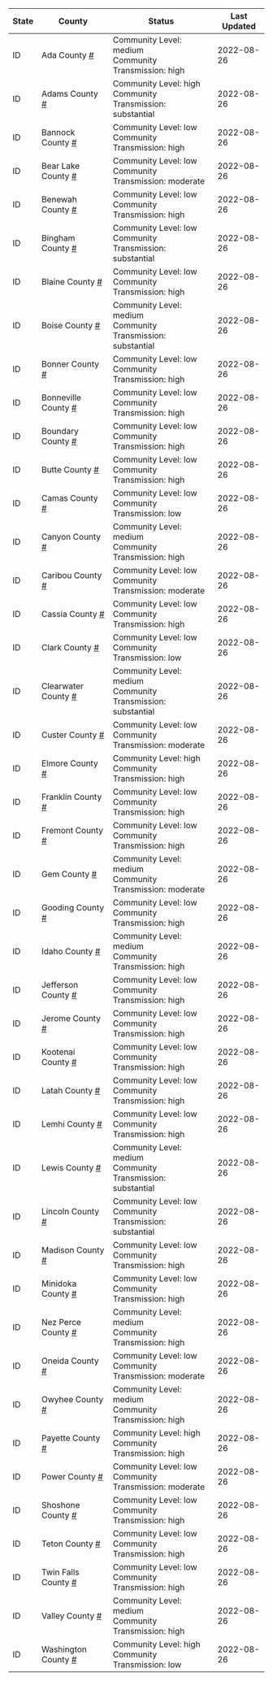 State | County | Status | Last Updated
--- | --- | --- | --- 
ID | Ada County <a href="#ada_county">#</a> | <a name="ada_county"></a>Community Level: medium<br/>Community Transmission: high | 2022-08-26
ID | Adams County <a href="#adams_county">#</a> | <a name="adams_county"></a>Community Level: high<br/>Community Transmission: substantial | 2022-08-26
ID | Bannock County <a href="#bannock_county">#</a> | <a name="bannock_county"></a>Community Level: low<br/>Community Transmission: high | 2022-08-26
ID | Bear Lake County <a href="#bear_lake_county">#</a> | <a name="bear_lake_county"></a>Community Level: low<br/>Community Transmission: moderate | 2022-08-26
ID | Benewah County <a href="#benewah_county">#</a> | <a name="benewah_county"></a>Community Level: low<br/>Community Transmission: high | 2022-08-26
ID | Bingham County <a href="#bingham_county">#</a> | <a name="bingham_county"></a>Community Level: low<br/>Community Transmission: substantial | 2022-08-26
ID | Blaine County <a href="#blaine_county">#</a> | <a name="blaine_county"></a>Community Level: low<br/>Community Transmission: high | 2022-08-26
ID | Boise County <a href="#boise_county">#</a> | <a name="boise_county"></a>Community Level: medium<br/>Community Transmission: substantial | 2022-08-26
ID | Bonner County <a href="#bonner_county">#</a> | <a name="bonner_county"></a>Community Level: low<br/>Community Transmission: high | 2022-08-26
ID | Bonneville County <a href="#bonneville_county">#</a> | <a name="bonneville_county"></a>Community Level: low<br/>Community Transmission: high | 2022-08-26
ID | Boundary County <a href="#boundary_county">#</a> | <a name="boundary_county"></a>Community Level: low<br/>Community Transmission: high | 2022-08-26
ID | Butte County <a href="#butte_county">#</a> | <a name="butte_county"></a>Community Level: low<br/>Community Transmission: high | 2022-08-26
ID | Camas County <a href="#camas_county">#</a> | <a name="camas_county"></a>Community Level: low<br/>Community Transmission: low | 2022-08-26
ID | Canyon County <a href="#canyon_county">#</a> | <a name="canyon_county"></a>Community Level: medium<br/>Community Transmission: high | 2022-08-26
ID | Caribou County <a href="#caribou_county">#</a> | <a name="caribou_county"></a>Community Level: low<br/>Community Transmission: moderate | 2022-08-26
ID | Cassia County <a href="#cassia_county">#</a> | <a name="cassia_county"></a>Community Level: low<br/>Community Transmission: high | 2022-08-26
ID | Clark County <a href="#clark_county">#</a> | <a name="clark_county"></a>Community Level: low<br/>Community Transmission: low | 2022-08-26
ID | Clearwater County <a href="#clearwater_county">#</a> | <a name="clearwater_county"></a>Community Level: medium<br/>Community Transmission: substantial | 2022-08-26
ID | Custer County <a href="#custer_county">#</a> | <a name="custer_county"></a>Community Level: low<br/>Community Transmission: moderate | 2022-08-26
ID | Elmore County <a href="#elmore_county">#</a> | <a name="elmore_county"></a>Community Level: high<br/>Community Transmission: high | 2022-08-26
ID | Franklin County <a href="#franklin_county">#</a> | <a name="franklin_county"></a>Community Level: low<br/>Community Transmission: high | 2022-08-26
ID | Fremont County <a href="#fremont_county">#</a> | <a name="fremont_county"></a>Community Level: low<br/>Community Transmission: high | 2022-08-26
ID | Gem County <a href="#gem_county">#</a> | <a name="gem_county"></a>Community Level: medium<br/>Community Transmission: moderate | 2022-08-26
ID | Gooding County <a href="#gooding_county">#</a> | <a name="gooding_county"></a>Community Level: low<br/>Community Transmission: high | 2022-08-26
ID | Idaho County <a href="#idaho_county">#</a> | <a name="idaho_county"></a>Community Level: medium<br/>Community Transmission: high | 2022-08-26
ID | Jefferson County <a href="#jefferson_county">#</a> | <a name="jefferson_county"></a>Community Level: low<br/>Community Transmission: high | 2022-08-26
ID | Jerome County <a href="#jerome_county">#</a> | <a name="jerome_county"></a>Community Level: low<br/>Community Transmission: high | 2022-08-26
ID | Kootenai County <a href="#kootenai_county">#</a> | <a name="kootenai_county"></a>Community Level: low<br/>Community Transmission: high | 2022-08-26
ID | Latah County <a href="#latah_county">#</a> | <a name="latah_county"></a>Community Level: low<br/>Community Transmission: high | 2022-08-26
ID | Lemhi County <a href="#lemhi_county">#</a> | <a name="lemhi_county"></a>Community Level: low<br/>Community Transmission: high | 2022-08-26
ID | Lewis County <a href="#lewis_county">#</a> | <a name="lewis_county"></a>Community Level: medium<br/>Community Transmission: substantial | 2022-08-26
ID | Lincoln County <a href="#lincoln_county">#</a> | <a name="lincoln_county"></a>Community Level: low<br/>Community Transmission: substantial | 2022-08-26
ID | Madison County <a href="#madison_county">#</a> | <a name="madison_county"></a>Community Level: low<br/>Community Transmission: high | 2022-08-26
ID | Minidoka County <a href="#minidoka_county">#</a> | <a name="minidoka_county"></a>Community Level: low<br/>Community Transmission: high | 2022-08-26
ID | Nez Perce County <a href="#nez_perce_county">#</a> | <a name="nez_perce_county"></a>Community Level: medium<br/>Community Transmission: high | 2022-08-26
ID | Oneida County <a href="#oneida_county">#</a> | <a name="oneida_county"></a>Community Level: low<br/>Community Transmission: moderate | 2022-08-26
ID | Owyhee County <a href="#owyhee_county">#</a> | <a name="owyhee_county"></a>Community Level: medium<br/>Community Transmission: high | 2022-08-26
ID | Payette County <a href="#payette_county">#</a> | <a name="payette_county"></a>Community Level: high<br/>Community Transmission: high | 2022-08-26
ID | Power County <a href="#power_county">#</a> | <a name="power_county"></a>Community Level: low<br/>Community Transmission: moderate | 2022-08-26
ID | Shoshone County <a href="#shoshone_county">#</a> | <a name="shoshone_county"></a>Community Level: low<br/>Community Transmission: high | 2022-08-26
ID | Teton County <a href="#teton_county">#</a> | <a name="teton_county"></a>Community Level: low<br/>Community Transmission: high | 2022-08-26
ID | Twin Falls County <a href="#twin_falls_county">#</a> | <a name="twin_falls_county"></a>Community Level: low<br/>Community Transmission: high | 2022-08-26
ID | Valley County <a href="#valley_county">#</a> | <a name="valley_county"></a>Community Level: medium<br/>Community Transmission: high | 2022-08-26
ID | Washington County <a href="#washington_county">#</a> | <a name="washington_county"></a>Community Level: high<br/>Community Transmission: low | 2022-08-26
